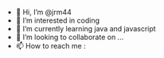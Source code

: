 - 👋 Hi, I’m @jrm44
- 👀 I’m interested in coding
- 🌱 I’m currently learning java and javascript
- 💞️ I’m looking to collaborate on ...
- 📫 How to reach me : 

<!---
jrm44/jrm44 is a ✨ special ✨ repository because its `README.md` (this file) appears on your GitHub profile.
You can click the Preview link to take a look at your changes.
--->

